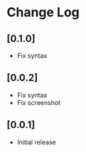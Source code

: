 # Change Log

## [0.1.0]

- Fix syntax

## [0.0.2]

- Fix syntax
- Fix screenshot

## [0.0.1]

- Initial release